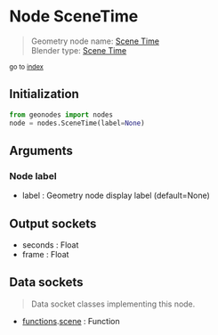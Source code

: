 
# Node SceneTime

> Geometry node name: [Scene Time](https://docs.blender.org/manual/en/latest/modeling/geometry_nodes/input/scene_time.html)<br>
  Blender type: [Scene Time](https://docs.blender.org/api/current/bpy.types.GeometryNodeInputSceneTime.html)
  
<sub>go to [index](/docs/index.md)</sub>

## Initialization

```python
from geonodes import nodes
node = nodes.SceneTime(label=None)
```



## Arguments


### Node label

- label : Geometry node display label (default=None)

## Output sockets

- seconds : Float
- frame : Float

## Data sockets

> Data socket classes implementing this node.
  
  
- [functions](/docs/sockets/functions.md).[scene](/docs/sockets/functions.md#scene) : Function
  
